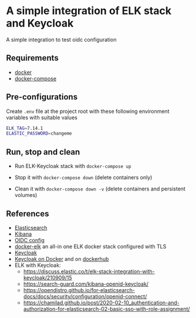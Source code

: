 # A simple integration of ELK stack and Keycloak

A simple integration to test oidc configuration

## Requirements

- [docker]()
- [docker-compose]()

## Pre-configurations

Create `.env` file at the project root with these following environment variables with suitable values

```sh
ELK_TAG=7.14.1
ELASTIC_PASSWORD=changeme
```

## Run, stop and clean

- Run ELK-Keycloak stack with `docker-compose up`

- Stop it with `docker-compose down` (delete containers only)

- Clean it with `docker-compose down -v` (delete containers and persistent volumes)

## References

- [Elasticsearch](https://www.elastic.co/guide/en/elasticsearch/reference/current/docker.html)
- [Kibana](https://www.elastic.co/guide/en/kibana/current/docker.html)
- [OIDC config](https://www.elastic.co/guide/en/elasticsearch/reference/current/oidc-guide.html)
- [docker-elk](https://github.com/deviantony/docker-elk/tree/tls) an all-in one ELK docker stack configured with TLS
- [Keycloak](https://www.keycloak.org/documentation.html)
- [Keycloak on Docker](https://www.keycloak.org/getting-started/getting-started-docker) and on [dockerhub](https://hub.docker.com/r/jboss/keycloak)
- ELK with Keycloak:
  * https://discuss.elastic.co/t/elk-stack-integration-with-keycloak/210909/15
  * https://search-guard.com/kibana-openid-keycloak/
  * https://opendistro.github.io/for-elasticsearch-docs/docs/security/configuration/openid-connect/
  * https://chamilad.github.io/post/2020-02-10_authentication-and-authorization-for-elasticsearch-02-basic-sso-with-role-assignment/  
